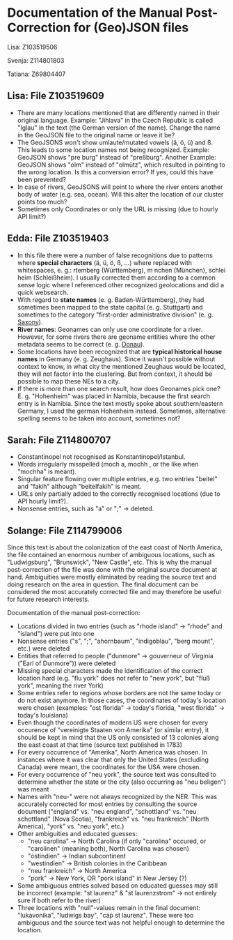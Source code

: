 # Documentation of the Manual Post-Correction for (Geo)JSON files

Lisa: Z103519506

Svenja: Z114801803

Tatiana: Z69804407


## Lisa: File Z103519609

- There are many locations mentioned that are differently named in their original language. Example: "Jihlava" in the Czech Republic is called "Iglau" in the text (the German version of the name). Change the name in the GeoJSON file to the original name or leave it be?
- The GeoJSONS won't show umlaute/mutated vowels (ä, ö, ü) and ß. This leads to some location names not being recognized. Example: GeoJSON shows "pre burg" instead of "preßburg". Another Example: GeoJSON shows "olm" instead of "olmütz", which resulted in pointing to the wrong location. Is this a conversion error? If yes, could this have been prevented?
- In case of rivers, GeoJSONS will point to where the river enters another body of water (e.g. sea, ocean). Will this alter the location of our cluster points too much?
- Sometimes only Coordinates or only the URL is missing (due to hourly API limit?)

## Edda: File Z103519403

- In this file there were a number of false recognitions due to patterns where **special characters** (ä, ü, ö, ß, ...) where replaced with whitespaces, e. g.: rtemberg (Württemberg), m nchen (München), schlei heim (Schleißheim). I usually corrected them according to a common sense logic where I referenced other recognized geolocations and did a quick websearch.
- With regard to **state names** (e. g. Baden-Württemberg), they had sometimes been mapped to the state capital (e. g. Stuttgart) and sometimes to the category "first-order administrative division" (e. g. [Saxony](https://www.geonames.org/2842566/saxony.html)).
- **River names**: Geonames can only use one coordinate for a river. However, for some rivers there are geoname entities where the other metadata seems to be correct (e. g. [Donau](https://www.geonames.org/791630/danube-river.html)).
- Some locations have been recognized that are **typical historical house names** in Germany (e. g. Zeughaus). Since it wasn't possible without context to know, in what city the mentioned Zeughaus would be located, they will not factor into the clustering. But from context, it should be possible to map these NEs to a city.
- If there is more than one search result, how does Geonames pick one? E. g. "Hohenheim" was placed in Namibia, because the first search entry is in Namibia. Since the text mostly spoke about southern/eastern Germany, I used the german Hohenheim instead. Sometimes, alternative spelling seems to be taken into account, sometimes not?

## Sarah: File Z114800707

- Constantinopel not recognised as Konstantinopel/Istanbul.
- Words irregularly misspelled (moch a, mochh , or the like when "mochha" is meant).
- Singular feature flowing over multiple entries, e.g. two entries "beitel" and "fakih" although "beitelfakih" is meant.
- URLs only partially added to the correctly recognised locations (due to API hourly limit?).
- Nonsense entries, such as "a" or ";" -> deleted.

## Solange: File Z114799006

Since this text is about the colonization of the east coast of North America, the file contained an enormous number of ambiguous locations, such as "Ludwigsburg", "Brunswick", "New Castle", etc. This is why the manual post-correction of the file was done with the original source document at hand. Ambiguities were mostly eliminated by reading the source text and doing research on the area in question. The final document can be considered the most accurately corrected file and may therefore be useful for future research interests.

Documentation of the manual post-correction:
- Locations divided in two entries (such as "rhode island" &rarr; "rhode" and "island") were put into one
- Nonsense entries ("s", ";", "ahornbaum", "indigoblau", "berg mount", etc.) were deleted
- Entities that referred to people ("dunmore" &rarr; gouverneur of Virginia ("Earl of Dunmore")) were deleted
- Missing special characters made the identification of the correct location hard (e.g. "flu york" does not refer to "new york", but "fluß york", meaning the river York)
- Some entries refer to regions whose borders are not the same today or do not exist anymore. In those cases, the coordinates of today's location were chosen (examples: "ost florida" &rarr; today's florida, "west florida" &rarr; today's louisiana)
- Even though the coordinates of modern US were chosen for every occurence of "vereinigte Staaten von Amerika" (or similar entry), it should be kept in mind that the US only consisted of 13 colonies along the east coast at that time (source text published in 1783)
- For every occurrence of "Amerika", North America was chosen. In instances where it was clear that only the United States (excluding Canada) were meant, the coordinates for the USA were chosen.
- For every occurrence of "neu york", the source text was consulted to determine whether the state or the city (also occurring as "neu beligen") was meant
- Names with "neu-" were not always recognized by the NER. This was accurately corrected for most entries by consulting the source document ("england" vs. "neu england", "schottland" vs. "neu schottland" (Nova Scotia), "frankreich" vs. "neu frankreich" (North America), "york" vs. "neu york", etc.)
- Other ambiguities and educated guesses:
    - "neu carolina" &rarr; North Carolina (if only "carolina" occured, or "carolinen" (meaning both), North Carolina was chosen)
    - "ostindien" &rarr; Indian subcontinent
    - "westindien" &rarr; British colonies in the Caribbean
    - "neu frankreich" &rarr; North America
    - "pork" &rarr; New York, OR "pork island" in New Jersey (?)
- Some ambiguous entries solved based on educated guesses may still be incorrect (example: "st laurenz" & "st laurenzstrom" &rarr; not entirely sure if both refer to the river)
- Three locations with "null"-values remain in the final document: "lukavonika", "ludwigs bay", "cap st laurenz". These were too ambiguous and the source text was not helpful enough to determine the location.
